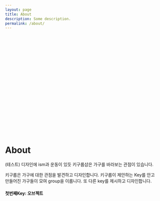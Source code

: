 ```yaml
---
layout: page
title: About
description: Some description.
permalink: /about/
---
```


<svg style="height: 320px;"><use xlink:href="#icon-keygroupshop"></use></svg>
# About
(테스트)
디자인에 ism과 운동이 있듯
키구룹샵은 가구를 바라보는 관점이 있습니다.

키구룹은 가구에 대한 관점을 발견하고 디자인합니다. 키구룹이 제안하는 Key를 안고 만들어진 가구들이 모여 group을 이룹니다. 또 다른 key를 제시하고 디자인합니다.

#### 첫번째Key: 오브젝트
